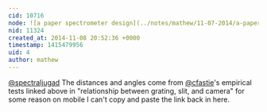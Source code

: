 ```yaml
---
cid: 10716
node: ![a paper spectrometer design](../notes/mathew/11-07-2014/a-paper-spectrometer-design)
nid: 11324
created_at: 2014-11-08 20:52:36 +0000
timestamp: 1415479956
uid: 4
author: mathew
---
```


[@spectraljugad](/profile/spectraljugad)
The distances and angles come from [@cfastie](/profile/cfastie)'s empirical tests linked above in "relationship between grating, slit, and camera" for some reason on mobile I can't copy and paste the link back in here.

